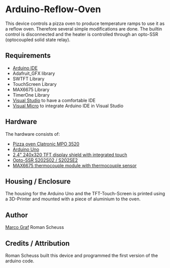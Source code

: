 # Arduino-Reflow-Oven
This device controls a pizza oven to produce temperature ramps to use it as a reflow oven. Therefore
several simple modifications are done. The builtin control is disconnected and the heater is controlled
through an opto-SSR (optocoupled solid state relay).

## Requirements
* [Arduino IDE](https://www.arduino.cc/en/main/software)
* Adafruit_GFX library
* SWTFT Library
* TouchScreen Library
* MAX6675 Library
* TimerOne Library
* [Visual Studio](https://visualstudio.microsoft.com/) to have a comfortable IDE
* [Visual Micro](https://www.visualmicro.com/) to integrate Arduino IDE in Visual Studio

## Hardware
The hardware consists of:
* [Pizza oven Clatronic MPO 3520](https://www.clatronic.de/products/de/Elektro-Kleingeraete/Kleine-Backoefen/MPO-3520-Multi-Pizza-Ofen.html)
* [Arduino Uno](https://store.arduino.cc/arduino-uno-rev3)
* [2.4" 240x320 TFT display shield with integrated touch](https://www.aliexpress.com/item/ShengYang-1PCS-LCD-module-TFT-2-4-inch-TFT-LCD-screen-for-Arduino-UNO-R3-Board/32924291239.html)
* [Opto-SSR S202S02 / S202SE2](https://www.aliexpress.com/item/S202S02/32364561514.html)
* [MAX6675 thermocouple module with thermocouple sensor](https://www.aliexpress.com/item/2pcs-lot-MAX6675-K-type-Thermocouple-Temperature-Sensor-Temperature-0-800-Degrees-Module-Free-Shipping-Dropshipping/1843169664.html)

## Housing / Enclosure
The housing for the Arduino Uno and the TFT-Touch-Screen is printed using a 3D-Printer and mounted with a
piece of aluminium to the oven.

## Author
[Marco Graf](https://github.com/grafmar)
Roman Scheuss

## Credits / Attribution
Roman Scheuss built this device and programmed the first version of the arduino code.
